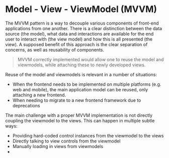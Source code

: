 Model - View - ViewModel (MVVM)
=======================

The MVVM pattern is a way to decouple various components of front-end applications from one another. There is a clear distinction between the data source (the model), what data and interactions are available for the end user to interact with (the view model) and how this is all presented (the view). A supposed benefit of this approach is the clear separation of concerns, as well as reusability of components.

> MVVM correctly implemented would allow one to reuse the model and viewmodels, while attaching these to newly developed views.

Reuse of the model and viewmodels is relevant in a number of situations:

- When the frontend needs to be implemented on multiple platforms (e.g. web and mobile), the main application model can be reused, only attaching a new frontend.
- When needing to migrate to a new frontend framework due to deprecations

The main challenge with a proper MVVM implementation is not directly coupling the viewmodel to the views. This can happen in multiple subtle ways:
- Providing hard-coded control instances from the viewmodel to the views
- Directly talking to view controls from the viewmodel
- Manually loading in views from viewmodels
- 
